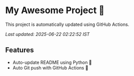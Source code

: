 # My Awesome Project 🚀

This project is automatically updated using GitHub Actions.

_Last updated: 2025-06-22 02:22:52 IST_

## Features
- Auto-update README using Python 🐍
- Auto Git push with GitHub Actions 🤖
